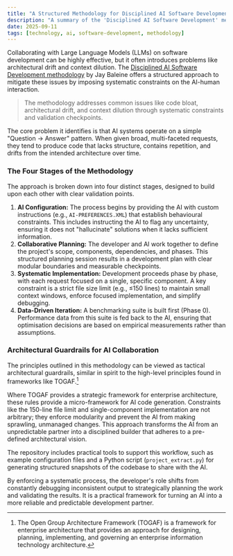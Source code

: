 ```yaml
---
title: "A Structured Methodology for Disciplined AI Software Development"
description: "A summary of the 'Disciplined AI Software Development' methodology, which provides a framework for managing AI collaboration in coding projects."
date: 2025-09-11
tags: [technology, ai, software-development, methodology]
---
```


Collaborating with Large Language Models (LLMs) on software development can be highly effective, but it often introduces problems like architectural drift and context dilution. The [Disciplined AI Software Development methodology](https://github.com/Varietyz/Disciplined-AI-Software-Development) by Jay Baleine offers a structured approach to mitigate these issues by imposing systematic constraints on the AI-human interaction.

> The methodology addresses common issues like code bloat, architectural drift, and context dilution through systematic constraints and validation checkpoints.

The core problem it identifies is that AI systems operate on a simple "Question → Answer" pattern. When given broad, multi-faceted requests, they tend to produce code that lacks structure, contains repetition, and drifts from the intended architecture over time.

### The Four Stages of the Methodology

The approach is broken down into four distinct stages, designed to build upon each other with clear validation points.

1.  **AI Configuration:** The process begins by providing the AI with custom instructions (e.g., `AI-PREFERENCES.XML`) that establish behavioural constraints. This includes instructing the AI to flag any uncertainty, ensuring it does not "hallucinate" solutions when it lacks sufficient information.
2.  **Collaborative Planning:** The developer and AI work together to define the project's scope, components, dependencies, and phases. This structured planning session results in a development plan with clear modular boundaries and measurable checkpoints.
3.  **Systematic Implementation:** Development proceeds phase by phase, with each request focused on a single, specific component. A key constraint is a strict file size limit (e.g., ≤150 lines) to maintain small context windows, enforce focused implementation, and simplify debugging.
4.  **Data-Driven Iteration:** A benchmarking suite is built first (Phase 0). Performance data from this suite is fed back to the AI, ensuring that optimisation decisions are based on empirical measurements rather than assumptions.

### Architectural Guardrails for AI Collaboration

The principles outlined in this methodology can be viewed as tactical architectural guardrails, similar in spirit to the high-level principles found in frameworks like TOGAF.[^1]

Where TOGAF provides a strategic framework for enterprise architecture, these rules provide a micro-framework for AI code generation. Constraints like the 150-line file limit and single-component implementation are not arbitrary; they enforce modularity and prevent the AI from making sprawling, unmanaged changes. This approach transforms the AI from an unpredictable partner into a disciplined builder that adheres to a pre-defined architectural vision.

The repository includes practical tools to support this workflow, such as example configuration files and a Python script (`project_extract.py`) for generating structured snapshots of the codebase to share with the AI.

By enforcing a systematic process, the developer's role shifts from constantly debugging inconsistent output to strategically planning the work and validating the results. It is a practical framework for turning an AI into a more reliable and predictable development partner.

[^1]: The Open Group Architecture Framework (TOGAF) is a framework for enterprise architecture that provides an approach for designing, planning, implementing, and governing an enterprise information technology architecture.